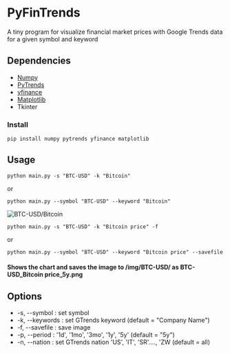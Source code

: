 # PyFinTrends
A tiny program for visualize financial market prices with Google Trends data for a given symbol and keyword

## Dependencies
- [Numpy](https://pypi.org/project/numpy/)
- [PyTrends](https://pypi.org/project/pytrends/)
- [yfinance](https://pypi.org/project/yfinance/)
- [Matplotlib](https://pypi.org/project/matplotlib/)
- Tkinter
### Install

```
pip install numpy pytrends yfinance matplotlib
```
## Usage
```
python main.py -s "BTC-USD" -k "Bitcoin"
```
or 
```
python main.py --symbol "BTC-USD" --keyword "Bitcoin"
```

![BTC-USD/Bitcoin](https://github.com/Wonkysouce/img/blob/master/BTC-USD%20.png?raw=true "Example")
```
python main.py -s "BTC-USD" -k "Bitcoin price" -f
```
or 
```
python main.py --symbol "BTC-USD" --keyword "Bitcoin price" --savefile
```
#### Shows the chart and saves the image to /img/BTC-USD/ as BTC-USD_Bitcoin price_5y.png
## Options
- -s, --symbol : set symbol  
- -k, --keywords : set GTrends keyword (default = "Company Name")
- -f, --savefile : save image
- -p, --period : '1d', '1mo', '3mo', '1y', '5y' (default = "5y")
- -n, --nation : set GTrends nation 'US', 'IT', 'SR'...., 'ZW (default = all)

